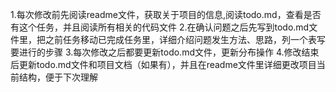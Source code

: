1.每次修改前先阅读readme文件，获取关于项目的信息,阅读todo.md，查看是否有这个任务，并且阅读所有相关的代码文件
2.在确认问题之后先写到todo.md文件里，把之前任务移动已完成任务里，详细介绍问题发生方法、思路，列一个表写要进行的步骤
3.每次修改之后都要更新todo.md文件，更新分布操作
4.修改结束后更新todo.md文件和项目文档（如果有），并且在readme文件里详细更改项目当前结构，便于下次理解